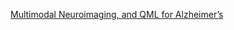 [Multimodal Neuroimaging, and QML for Alzheimer’s](https://www.chemicalqdevice.com/multimodal-neuroimaging-and-qml-for-alzheimers)
